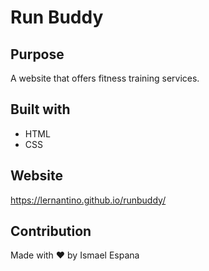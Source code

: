 # Run Buddy

## Purpose
A website that offers fitness training services.

## Built with
* HTML
* CSS

## Website
https://lernantino.github.io/runbuddy/

## Contribution
Made with ❤️ by Ismael Espana
